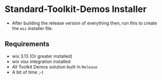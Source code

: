 # Standard-Toolkit-Demos Installer
- After building the release version of everything then, run this to create the `msi` installer file.

## Requirements
- wix 3.13 (Or greater installed)
- wix visx integration installed
- All Toolkit Demos solution built in `Release`
- A bit of time ;-)